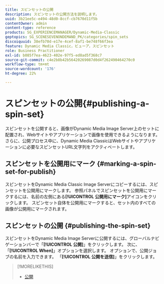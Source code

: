 ```yaml
---
title: スピンセットの公開
description: スピンセットの公開方法を説明します。
uuid: 3b21ee5c-e494-48d0-8ccf-cb7670d11f5b
contentOwner: admin
content-type: reference
products: SG_EXPERIENCEMANAGER/Dynamic-Media-Classic
geptopics: SG_SCENESEVENONDEMAND_PK/categories/spin_sets
discoiquuid: 38efb70d-e17e-4cef-8af1-be748f66f3ea
feature: Dynamic Media Classic，ビューア，スピンセット
role: Business Practitioner
exl-id: b085f7ea-4623-402e-97f5-ed8ad5f368c7
source-git-commit: c4e2b8b42b56420269087d0d4f262490464270c0
workflow-type: tm+mt
source-wordcount: '176'
ht-degree: 22%

---
```


# スピンセットの公開{#publishing-a-spin-set}

スピンセットを公開すると、画像がDynamic Media Image Server上のセットに配置され、Webサイトやアプリケーションで画像を使用できるようになります。 さらに、公開プロセス中に、Dynamic Media ClassicはWebサイトやアプリケーションに必要なスピンセットURL文字列をアクティベートします。

## スピンセットを公開用にマーク {#marking-a-spin-set-for-publish}

スピンセットをDynamic Media Classic Image Serverにコピーするには、スピンセットを公開用にマークします。 参照パネルでスピンセットを公開用にマークするには、名前の左側にある&#x200B;**[!UICONTROL 公開用にマーク]**&#x200B;アイコンをクリックします。 スピンセット自体を公開用にマークすると、セット内のすべての画像が公開用にマークされます。

## スピンセットの公開 {#publishing-the-spin-set}

スピンセットをDynamic Media Image Serverに公開するには、グローバルナビゲーションバーで「**[!UICONTROL 公開]**」をクリックします。 次に、「**[!UICONTROL When]**」オプションを選択します。 オプションで、公開ジョブの名前を入力できます。 「**[!UICONTROL 公開を送信]**」をクリックします。

>[!MORELIKETHIS]
>
>* [公開](publishing-files.md#publishing_files)

